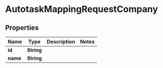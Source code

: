 # AutotaskMappingRequestCompany

## Properties
Name | Type | Description | Notes
------------ | ------------- | ------------- | -------------
**id** | **String** |  | 
**name** | **String** |  | 
